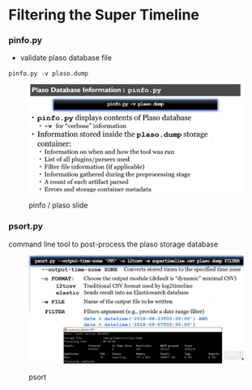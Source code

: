 # Filtering the Super Timeline

### pinfo.py

* validate plaso database file

```
pinfo.py -v plaso.dump
```

<figure><img src="../../.gitbook/assets/image (3) (4) (1).png" alt=""><figcaption><p>pinfo / plaso slide</p></figcaption></figure>

### psort.py

command line tool to post-process the plaso storage database

<figure><img src="../../.gitbook/assets/image (14).png" alt=""><figcaption><p>psort</p></figcaption></figure>

